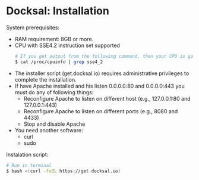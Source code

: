 # Docksal: Installation

System prerequisites:
* RAM requirement: 8GB or more.
* CPU with SSE4.2 instruction set supported
  ```bash
  # If you get output from the following command, then your CPU is good to go
  $ cat /proc/cpuinfo | grep sse4_2
  ```
* The installer script (get.docksal.io) requires administrative privileges to complete the installation.
* If have Apache installed and his listen 0.0.0.0:80 and 0.0.0.0:443 you must do any of following things:
  * Reconfigure Apache to listen on different host (e.g., 127.0.0.1:80 and 127.0.0.1:443)
  * Reconfigure Apache to listen on different ports (e.g., 8080 and 4433)
  * Stop and disable Apache
* You need another software:
  * curl
  * sudo

Instalation script:

```bash
# Run in terminal
$ bash <(curl -fsSL https://get.docksal.io)
```
